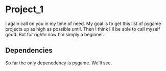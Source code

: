 # Project_1

I again call on you in my time of need. My goal is to get this list of pygame projects up as high as possible until.
Then I think I'll be able to call myself good.
But for rightn now I'm simply a beginner.

## Dependencies

So far the only depenedency is pygame. We'll see.
